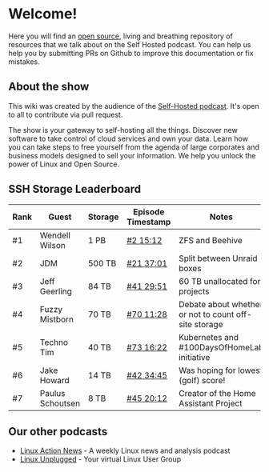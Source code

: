 # Welcome!

Here you will find an [open source](https://github.com/selfhostedshow/wiki), living and breathing repository of resources that we talk about on the Self Hosted podcast. You can help us help you by submitting PRs on Github to improve this documentation or fix mistakes.

## About the show

This wiki was created by the audience of the [Self-Hosted podcast](https://selfhosted.show). It's open to all to contribute via pull request.

The show is your gateway to self-hosting all the things. Discover new software to take control of cloud services and own your data. Learn how you can take steps to free yourself from the agenda of large corporates and business models designed to sell your information. We help you unlock the power of Linux and Open Source.

## SSH Storage Leaderboard

| Rank | Guest            | Storage | Episode Timestamp                       | Notes                                                 |
| ---- | ---------------- | ------- | --------------------------------------- | ----------------------------------------------------- |
| #1   | Wendell Wilson   | 1 PB    | [#2 15:12](https://selfhosted.show/2)   | ZFS and Beehive                                       |
| #2   | JDM              | 500 TB  | [#21 37:01](https://selfhosted.show/21) | Split between Unraid boxes                            |
| #3   | Jeff Geerling    | 84 TB   | [#41 29:51](https://selfhosted.show/41) | 60 TB unallocated for projects                        |
| #4   | Fuzzy Mistborn   | 70 TB   | [#70 11:28](https://selfhosted.show/70) | Debate about whether or not to count off-site storage |
| #5   | Techno Tim       | 40 TB   | [#73 16:22](https://selfhosted.show/73) | Kubernetes and #100DaysOfHomeLab initiative           |
| #6   | Jake Howard      | 14 TB   | [#42 34:45](https://selfhosted.show/42) | Was hoping for lowest (golf) score!                   |
| #7   | Paulus Schoutsen | 8 TB    | [#45 20:12](https://selfhosted.show/45) | Creator of the Home Assistant Project                 |

## Our other podcasts

* [Linux Action News](https://linuxactionnews.com/) - A weekly Linux news and analysis podcast
* [Linux Unplugged](http://linuxunplugged.com/) - Your virtual Linux User Group
